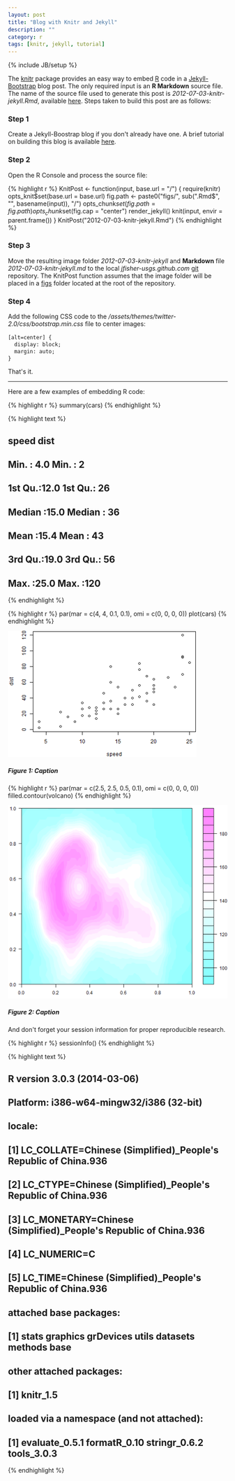 ```yaml
---
layout: post
title: "Blog with Knitr and Jekyll"
description: ""
category: r
tags: [knitr, jekyll, tutorial]
---
```

{% include JB/setup %}

The [knitr](http://yihui.name/knitr/) package provides an easy way to embed 
[R](http://www.r-project.org/) code in a [Jekyll-Bootstrap](http://jekyllbootstrap.com/) 
blog post. The only required input is an **R Markdown** source file. 
The name of the source file used to generate this post is *2012-07-03-knitr-jekyll.Rmd*, available
[here](https://github.com/jfisher-usgs/jfisher-usgs.github.com/blob/master/Rmd/2012-07-03-knitr-jekyll.Rmd).
Steps taken to build this post are as follows:

### Step 1

Create a Jekyll-Boostrap blog if you don't already have one. 
A brief tutorial on building this blog is available 
[here](/lessons/2012/05/30/jekyll-build-on-windows/).

### Step 2

Open the R Console and process the source file:

{% highlight r %}
KnitPost <- function(input, base.url = "/") {
    require(knitr)
    opts_knit$set(base.url = base.url)
    fig.path <- paste0("figs/", sub(".Rmd$", "", basename(input)), "/")
    opts_chunk$set(fig.path = fig.path)
    opts_chunk$set(fig.cap = "center")
    render_jekyll()
    knit(input, envir = parent.frame())
}
KnitPost("2012-07-03-knitr-jekyll.Rmd")
{% endhighlight %}


### Step 3

Move the resulting image folder *2012-07-03-knitr-jekyll* and **Markdown** file 
*2012-07-03-knitr-jekyll.md* to the local 
*jfisher-usgs.github.com* [git](http://git-scm.com/) repository.
The KnitPost function assumes that the image folder will be placed in a 
[figs](https://github.com/jfisher-usgs/jfisher-usgs.github.com/tree/master/figs) 
folder located at the root of the repository.

### Step 4

Add the following CSS code to the 
*/assets/themes/twitter-2.0/css/bootstrap.min.css* file to center images:

    [alt=center] {
      display: block;
      margin: auto;
    }

That's it.

***

Here are a few examples of embedding R code:

{% highlight r %}
summary(cars)
{% endhighlight %}



{% highlight text %}
##      speed           dist    
##  Min.   : 4.0   Min.   :  2  
##  1st Qu.:12.0   1st Qu.: 26  
##  Median :15.0   Median : 36  
##  Mean   :15.4   Mean   : 43  
##  3rd Qu.:19.0   3rd Qu.: 56  
##  Max.   :25.0   Max.   :120
{% endhighlight %}



{% highlight r %}
par(mar = c(4, 4, 0.1, 0.1), omi = c(0, 0, 0, 0))
plot(cars)
{% endhighlight %}

![center](/figs/2012-07-03-knitr-jekyll/fig1.png) 

##### Figure 1: Caption


{% highlight r %}
par(mar = c(2.5, 2.5, 0.5, 0.1), omi = c(0, 0, 0, 0))
filled.contour(volcano)
{% endhighlight %}

![center](/figs/2012-07-03-knitr-jekyll/fig2.png) 

##### Figure 2: Caption

And don't forget your session information for proper reproducible research.

{% highlight r %}
sessionInfo()
{% endhighlight %}



{% highlight text %}
## R version 3.0.3 (2014-03-06)
## Platform: i386-w64-mingw32/i386 (32-bit)
## 
## locale:
## [1] LC_COLLATE=Chinese (Simplified)_People's Republic of China.936 
## [2] LC_CTYPE=Chinese (Simplified)_People's Republic of China.936   
## [3] LC_MONETARY=Chinese (Simplified)_People's Republic of China.936
## [4] LC_NUMERIC=C                                                   
## [5] LC_TIME=Chinese (Simplified)_People's Republic of China.936    
## 
## attached base packages:
## [1] stats     graphics  grDevices utils     datasets  methods   base     
## 
## other attached packages:
## [1] knitr_1.5
## 
## loaded via a namespace (and not attached):
## [1] evaluate_0.5.1 formatR_0.10   stringr_0.6.2  tools_3.0.3
{% endhighlight %}


